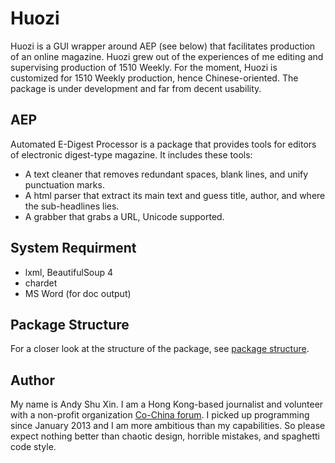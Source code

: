 Huozi
=======
Huozi is a GUI wrapper around AEP (see below) that facilitates production of an online magazine. Huozi grew out of the experiences of me editing and supervising production of 1510 Weekly.
For the moment, Huozi is customized for 1510 Weekly production, hence Chinese-oriented.
The package is under development and far from decent usability.

## AEP
Automated E-Digest Processor is a package that provides tools for editors of electronic digest-type magazine.
It includes these tools:
+ A text cleaner that removes redundant spaces, blank lines, and unify punctuation marks.
+ A html parser that extract its main text and guess title, author, and where the sub-headlines lies.
+ A grabber that grabs a URL, Unicode supported.

## System Requirment
+ lxml, BeautifulSoup 4
+ chardet
+ MS Word (for doc output)

## Package Structure
For a closer look at the structure of the package, see [package structure](https://docs.google.com/drawings/d/1a7UuFqxJZ2w612ZCunHIQBt-jXBpSWyJm_HNQ4I4vuE/edit?usp=sharing).


## Author
My name is Andy Shu Xin. I am a Hong Kong-based journalist and volunteer with a non-profit organization  [Co-China forum](https://cochina.org). I picked up programming since January 2013 and I am more ambitious than my capabilities. So please expect nothing better than chaotic design, horrible mistakes, and spaghetti code style.
